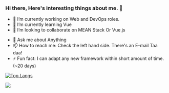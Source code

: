 ### Hi there, Here's interesting things about me. 👋

- 🔭 I’m currently working on Web and DevOps roles.
- 🌱 I’m currently learning Vue
- 👯 I’m looking to collaborate on MEAN Stack Or Vue.js
<!-- 🤔 I’m looking for help with nothing right now -->
- 💬 Ask me about Anything
- 📫 How to reach me: Check the left hand side. There's an E-mail Taa daa!
- ⚡ Fun fact: I can adapt any new framework within short amount of time. (~20 days)


[![Top Langs](https://github-readme-stats.vercel.app/api/top-langs/?username=meet86&layout=compact)](https://github.com/anuraghazra/github-readme-stats)

![](https://komarev.com/ghpvc/?username=meet86)

